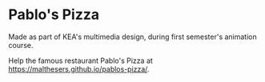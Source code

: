 # Pablo's Pizza

Made as part of KEA's multimedia design, during first semester's animation course.

Help the famous restaurant Pablo's Pizza at https://malthesers.github.io/pablos-pizza/.
